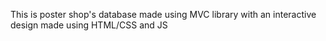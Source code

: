This is poster shop's database made using MVC library with an interactive design made using HTML/CSS and JS
